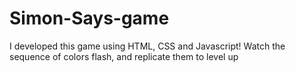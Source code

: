 # Simon-Says-game
I developed this game using HTML, CSS and Javascript! Watch the sequence of colors flash, and replicate them to level up

